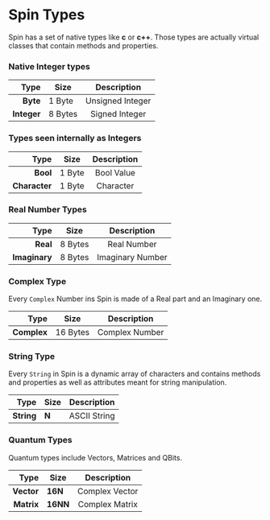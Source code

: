 
# Spin Types

Spin has a set of native types like **c** or **c++**.
Those types are actually virtual classes that
contain methods and properties.

### Native Integer types

|          Type | Size     | Description      |
|--------------:|----------|:----------------:|
|      **Byte** |  1 Byte  | Unsigned Integer |
|   **Integer** |  8 Bytes | Signed Integer   |

### Types seen internally as Integers

|          Type | Size     | Description      |
|--------------:|----------|:----------------:|
|      **Bool** |  1 Byte  | Bool Value       |
| **Character** |  1 Byte  | Character        |

### Real Number Types

|          Type | Size     | Description      |
|--------------:|----------|:----------------:|
|      **Real** |  8 Bytes | Real Number      |
| **Imaginary** |  8 Bytes | Imaginary Number |

### Complex Type

Every `Complex` Number ins Spin is made of a Real part and
an Imaginary one.

|          Type | Size     | Description      |
|--------------:|----------|:----------------:|
|   **Complex** | 16 Bytes | Complex Number   |

### String Type

Every `String` in Spin is a dynamic array of
characters and contains methods and properties as
well as attributes meant for string manipulation.

|          Type | Size     | Description      |
|--------------:|----------|:----------------:|
|    **String** | **N**    | ASCII String     |

### Quantum Types

Quantum types include Vectors, Matrices and QBits.

|          Type | Size     | Description      |
|--------------:|----------|:----------------:|
|    **Vector** | **16N**  | Complex Vector   |
|    **Matrix** | **16NN** | Complex Matrix   |
